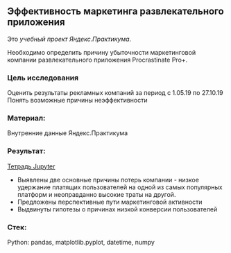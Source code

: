 ## Эффективность маркетинга развлекательного приложения
Это *учебный проект Яндекс.Практикума*.

Необходимо определить причину убыточности маркетинговой компании развлекательного приложения Procrastinate Pro+.

### Цель исследования

Оценить результаты рекламных компаний за период с 1.05.19 по 27.10.19
Понять возможные причины неэффективности

### Материал:
Внутренние данные Яндекс.Практикума

### Результат:
[Тетрадь Jupyter](https://github.com/Sofya-Z/Sofya-Z/blob/main/My-DA-portfolio/marketing_for_ProcrastinatePro/marketing_for_Procrastinate-final.ipynb)
* Выявлены две основные причины потерь компании - низкое удержание платящих пользователей на одной из самых популярных платформ и неоправданно высокие траты на другой.
* Предложены перспективные пути маркетинговой активности
* Выдвинуты гипотезы о причинах низкой конверсии пользователей

### Стек:
Python: pandas, matplotlib.pyplot, datetime, numpy

